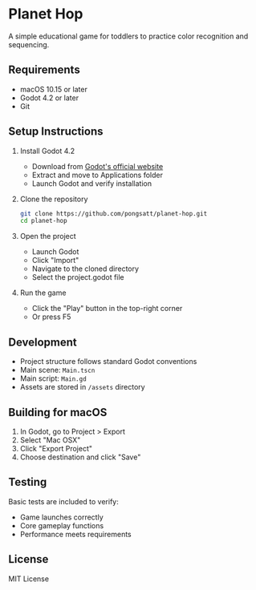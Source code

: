 # Planet Hop

A simple educational game for toddlers to practice color recognition and sequencing.

## Requirements

- macOS 10.15 or later
- Godot 4.2 or later
- Git

## Setup Instructions

1. Install Godot 4.2
   - Download from [Godot's official website](https://godotengine.org/download)
   - Extract and move to Applications folder
   - Launch Godot and verify installation

2. Clone the repository
   ```bash
   git clone https://github.com/pongsatt/planet-hop.git
   cd planet-hop
   ```

3. Open the project
   - Launch Godot
   - Click "Import"
   - Navigate to the cloned directory
   - Select the project.godot file

4. Run the game
   - Click the "Play" button in the top-right corner
   - Or press F5

## Development

- Project structure follows standard Godot conventions
- Main scene: `Main.tscn`
- Main script: `Main.gd`
- Assets are stored in `/assets` directory

## Building for macOS

1. In Godot, go to Project > Export
2. Select "Mac OSX"
3. Click "Export Project"
4. Choose destination and click "Save"

## Testing

Basic tests are included to verify:
- Game launches correctly
- Core gameplay functions
- Performance meets requirements

## License

MIT License 